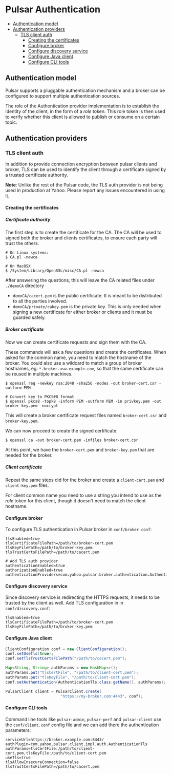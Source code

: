 
# Pulsar Authentication

<!-- TOC depthFrom:2 depthTo:4 withLinks:1 updateOnSave:1 orderedList:0 -->

- [Authentication model](#authentication-model)
- [Authentication providers](#authentication-providers)
	- [TLS client auth](#tls-client-auth)
		- [Creating the certificates](#creating-the-certificates)
		- [Configure broker](#configure-broker)
		- [Configure discovery service](#configure-discovery-service)
		- [Configure Java client](#configure-java-client)
		- [Configure CLI tools](#configure-cli-tools)

<!-- /TOC -->

## Authentication model

Pulsar supports a pluggable authentication mechanism and a broker can be
configured to support multiple authentication sources.

The role of the Authentication provider implementation is to establish the
identity of the client, in the form of a *role* token. This role token
is then used to verify whether this client is allowed to publish or
consume on a certain topic.

## Authentication providers

### TLS client auth

In addition to provide connection encryption between pulsar clients and
broker, TLS can be used to identify the client through a certificate
signed by a trusted certificate authority.

**Note**: Unlike the rest of the Pulsar code, the TLS auth provider is not being
used in production at Yahoo. Please report any issues encountered in using it.

#### Creating the certificates

##### Certificate authority

The first step is to create the certificate for the CA. The CA will be
used to signed both the broker and clients certificates, to ensure each
party will trust the others.

```shell
# On Linux systems:
$ CA.pl -newca

# On MacOSX
$ /System/Library/OpenSSL/misc/CA.pl -newca
```

After answering the questions, this will leave the CA related files
under `./demoCA` directory
 * `demoCA/cacert.pem` is the public certificate. It is meant to be
   distributed to all the parties involved.
 * `demoCA/private/cakey.pem` is the private key. This is only needed
   when signing a new certificate for either broker or clients and it
   must be guarded safely.

##### Broker certificate

Now we can create certificate requests and sign them with the CA.

These commands will ask a few questions and create the certificates. When asked
for the common name, you need to match the hostname of the broker. You could also
use a wildcard to match a group of broker hostnames, eg: `*.broker.usw.example.com`,
so that the same certificate can be reused in multiple machines.

```shell
$ openssl req -newkey rsa:2048 -sha256 -nodes -out broker-cert.csr -outform PEM

# Convert key to PKCS#8 format
$ openssl pkcs8 -topk8 -inform PEM -outform PEM -in privkey.pem -out broker-key.pem -nocrypt
```

This will create a broker certificate request files named
 `broker-cert.csr` and `broker-key.pem`.


We can now proceed to create the signed certificate:

```shell
$ openssl ca -out broker-cert.pem -infiles broker-cert.csr
```

At this point, we have the `broker-cert.pem` and `broker-key.pem` that
are needed for the broker.

##### Client certificate

Repeat the same steps did for the broker and create a `client-cert.pem`
and `client-key.pem` files.

For client common name you need to use a string you intend to use as the
*role* token for this client, though it doesn't need to match the client hostname.

#### Configure broker

To configure TLS authentication in Pulsar broker in `conf/broker.conf`:

```shell
tlsEnabled=true
tlsCertificateFilePath=/path/to/broker-cert.pem
tlsKeyFilePath=/path/to/broker-key.pem
tlsTrustCertsFilePath=/path/to/cacert.pem

# Add TLS auth provider
authenticationEnabled=true
authorizationEnabled=true
authenticationProviders=com.yahoo.pulsar.broker.authentication.AuthenticationProviderTls
```

#### Configure discovery service

Since discovery service is redirecting the HTTPS requests, it needs to be trusted
by the client as well. Add TLS configuration in in `conf/discovery.conf`:

```shell
tlsEnabled=true
tlsCertificateFilePath=/path/to/broker-cert.pem
tlsKeyFilePath=/path/to/broker-key.pem
```

#### Configure Java client

```java
ClientConfiguration conf = new ClientConfiguration();
conf.setUseTls(true);
conf.setTlsTrustCertsFilePath("/path/to/cacert.pem");

Map<String, String> authParams = new HashMap<>();
authParams.put("tlsCertFile", "/path/to/client-cert.pem");
authParams.put("tlsKeyFile", "/path/to/client-cert.pem");
conf.setAuthentication(AuthenticationTls.class.getName(), authParams);

PulsarClient client = PulsarClient.create(
                        "https://my-broker.com:4443", conf);
```

#### Configure CLI tools

Command line tools like `pulsar-admin`, `pulsar-perf` and `pulsar-client` use the `conf/client.conf` config file and we can
add there the authentication parameters:

```shell
serviceUrl=https://broker.example.com:8443/
authPlugin=com.yahoo.pulsar.client.impl.auth.AuthenticationTls
authParams=tlsCertFile:/path/to/client-cert.pem,tlsKeyFile:/path/to/client-cert.pem
useTls=true
tlsAllowInsecureConnection=false
tlsTrustCertsFilePath=/path/to/cacert.pem
```
